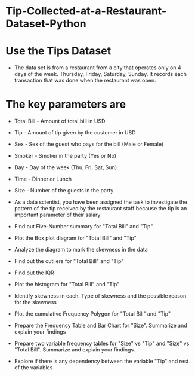 # Tip-Collected-at-a-Restaurant-Dataset-Python

# Use the Tips Dataset
- The data set is from a restaurant from a city that operates only on 4 days of the week. Thursday, Friday, Saturday, Sunday. It records each transaction that was done when the   restaurant was open.

# The key parameters are

- Total Bill - Amount of total bill in USD
- Tip - Amount of tip given by the customer in USD
- Sex - Sex of the guest who pays for the bill (Male or Female)
- Smoker - Smoker in the party (Yes or No)
- Day - Day of the week (Thu, Fri, Sat, Sun)
- Time - Dinner or Lunch
- Size - Number of the guests in the party

- As a data scientist, you have been assigned the task to investigate the pattern of the tip received by the restaurant staff because the tip is an important parameter of their salary



- Find out Five-Number summary for "Total Bill" and "Tip"
- Plot the Box plot diagram for "Total Bill" and "Tip"
- Analyze the diagram to mark the skewness in the data
- Find out the outliers for "Total Bill" and "Tip"
- Find out the IQR
- Plot the histogram for "Total Bill" and "Tip"
- Identify skewness in each. Type of skewness and the possible reason for the skewness
- Plot the cumulative Frequency Polygon for "Total Bill" and "Tip"
- Prepare the Frequency Table and Bar Chart for "Size". Summarize and explain your findings
- Prepare two variable frequency tables for "Size" vs "Tip" and "Size" vs "Total Bill". Summarize and explain your findings.
- Explore if there is any dependency between the variable "Tip" and rest of the variables
